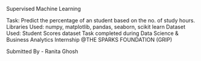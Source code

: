 Supervised Machine Learning

Task: Predict the percentage of an student based on the no. of study hours.
Libraries Used: numpy, matplotlib, pandas, seaborn, scikit learn
Dataset Used: Student Scores dataset
Task completed during Data Science & Business Analytics Internship @THE SPARKS FOUNDATION (GRIP)

Submitted By - Ranita Ghosh


